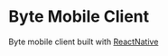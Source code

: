 # Byte Mobile Client

Byte mobile client built with [ReactNative](https://facebook.github.io/react-native/)